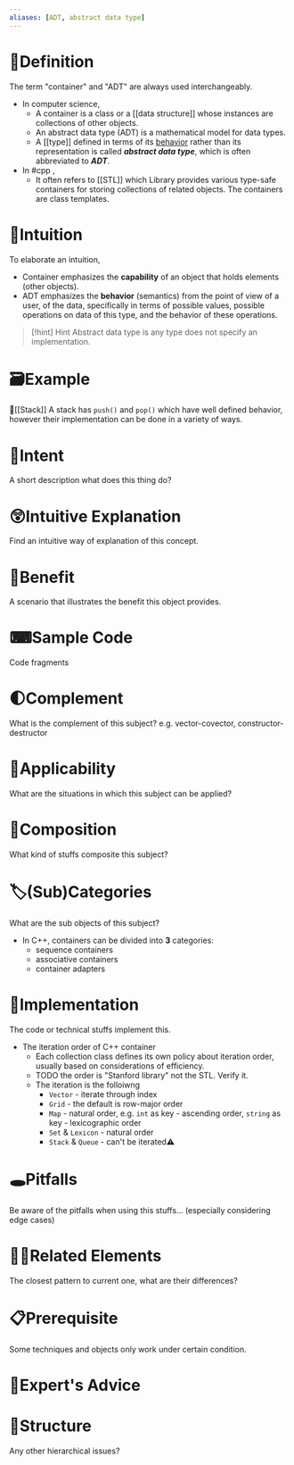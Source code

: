 ```yaml
---
aliases: [ADT, abstract data type]
---
```


# 📝Definition
The term "container" and "ADT" are always used interchangeably.
- In computer science,
    - A container is a class or a [[data structure]] whose instances are collections of other objects.
    - An abstract data type (ADT) is a mathematical model for data types.
    - A [[type]] defined in terms of its <u>behavior</u> rather than its representation is called ***abstract data type***, which is often abbreviated to ***ADT***.
- In #cpp  ,
    - It often refers to [[STL]] which Library provides various type-safe containers for storing collections of related objects. The containers are class templates.


# 🧠Intuition
To elaborate an intuition,
- Container emphasizes the **capability** of an object that holds elements (other objects).
- ADT emphasizes the **behavior** (semantics) from the point of view of a user, of the data, specifically in terms of possible values, possible operations on data of this type, and the behavior of these operations.

> [!hint] Hint
> Abstract data type is any type does not specify an implementation.


# 🗃Example
📌[[Stack]]
A stack has `push()` and `pop()` which have well defined behavior, however their implementation can be done in a variety of ways.


# 🎯Intent
 A short description what does this thing do?

# 😲Intuitive Explanation
Find an intuitive way of explanation of this concept.

# 🚀Benefit
 A scenario that illustrates the benefit this object provides.

# ⌨Sample Code
 Code fragments

# 🌓Complement
What is the complement of this subject? e.g. vector-covector, constructor-destructor

# 🤳Applicability
 What are the situations in which this subject can be applied?

# 🧪Composition
What kind of stuffs composite this subject?

# 🏷(Sub)Categories
What are the sub objects of this subject?
- In C++, containers can be divided into **3** categories:
    - sequence containers
    - associative containers
    - container adapters
    
# 🔎Implementation
 The code or technical stuffs implement this.
- The iteration order of C++ container
    - Each collection class defines its own policy about iteration order, usually based on considerations of efficiency.
    - TODO the order is "Stanford library" not the STL. Verify it.
    - The iteration is the folloiwng
        - `Vector` - iterate through index
        - `Grid` - the default is row-major order
        - `Map` - natural order, e.g. `int` as key - ascending order, `string` as key - lexicographic order
        - `Set` & `Lexicon` - natural order
        - `Stack` & `Queue` - can't be iterated⚠
        
# 🕳Pitfalls
Be aware of the pitfalls when using this stuffs... (especially considering edge cases)

# 🙋‍♂️Related Elements
 The closest pattern to current one, what are their differences?

# 📋Prerequisite
Some techniques and objects only work under certain condition.

# 🥼Expert's Advice

# 🧱Structure
Any other hierarchical issues?
